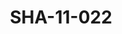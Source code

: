 ---
pid: SHA-11-022
title: SHA-11-022
language: ar
collection: شرحبيل احمد
original_label: 
rights: شرحبيل احمد
location_of_original: شرحبيل احمد
photographer_or_studio: جورق كوبلير
scanned_from: photograph 15.8 by 20.7
_date: '1966'
location: اثيوبيا، اديس ابابا
description: قائد القوات الجوية ابيرا ماريام وعضوء من فرقة هرامبي
additional_notes: 
permission_display: 'yes'
on_server: 'no'
on_website: 'no'
permalink: "/archive/ar/sha-11-022.html"
layout: photo-page
---